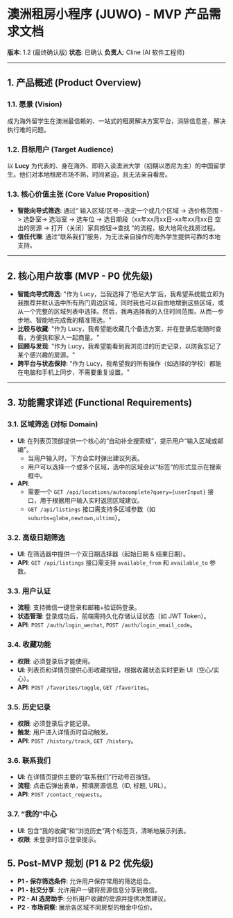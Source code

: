 # 澳洲租房小程序 (JUWO) - MVP 产品需求文档

**版本**: 1.2 (最终确认版)
**状态**: 已确认
**负责人**: Cline (AI 软件工程师)

---

## 1. 产品概述 (Product Overview)

### 1.1. 愿景 (Vision)

成为海外留学生在澳洲最信赖的、一站式的租房解决方案平台，消除信息差，解决执行难的问题。

### 1.2. 目标用户 (Target Audience)

以 **Lucy** 为代表的、身在海外、即将入读澳洲大学（初期以悉尼为主）的中国留学生。他们对本地租房市场不熟，时间紧迫，且无法亲自看房。

### 1.3. 核心价值主张 (Core Value Proposition)

* **智能向导式筛选**: 通过“ 输入区域/区号--选定一个或几个区域 -> 选价格范围 -> 选卧室-> 选浴室 -> 选车位 -> 选日期段（xx年xx月xx日-xx年xx月xx日 空出的房源 -> 打开（关闭）家具按钮->查找 ”的流程，极大地简化找房过程。
* **信任代理**: 通过“联系我们”服务，为无法亲自操作的海外学生提供可靠的本地支持。

---

## 2. 核心用户故事 (MVP - P0 优先级)

* **智能向导式筛选**: "作为 Lucy，当我选择了‘悉尼大学’后，我希望系统能立即为我推荐并默认选中所有热门周边区域，同时我也可以自由地增删这些区域，或从一个完整的区域列表中选择。然后，我再选择我的入住时间范围，从而一步步地、智能地完成我的精准筛选。"
* **比较与收藏**: "作为 Lucy，我希望能收藏几个备选方案，并在登录后能随时查看，方便我和家人一起商量。"
* **回顾与发现**: "作为 Lucy，我希望能看到我浏览过的历史记录，以防我忘记了某个感兴趣的房源。"
* **跨平台与状态保持**: "作为 Lucy，我希望我的所有操作（如选择的学校）都能在电脑和手机上同步，不需要重复设置。"

---

## 3. 功能需求详述 (Functional Requirements)

### 3.1. 区域筛选 (对标 Domain)

* **UI**: 在列表页顶部提供一个核心的“自动补全搜索框”，提示用户“输入区域或邮编”。
  * 当用户输入时，下方会实时弹出建议列表。
  * 用户可以选择一个或多个区域，选中的区域会以“标签”的形式显示在搜索框中。
* **API**:
  * 需要一个 `GET /api/locations/autocomplete?query={userInput}` 接口，用于根据用户输入实时返回区域建议。
  * `GET /api/listings` 接口需支持多区域参数（如 `suburbs=glebe,newtown,ultimo`）。

### 3.2. 高级日期筛选

* **UI**: 在筛选器中提供一个双日期选择器（起始日期 & 结束日期）。
* **API**: `GET /api/listings` 接口需支持 `available_from` 和 `available_to` 参数。

### 3.3. 用户认证

* **流程**: 支持微信一键登录和邮箱+验证码登录。
* **状态管理**: 登录成功后，前端需持久化存储认证状态（如 JWT Token）。
* **API**: `POST /auth/login_wechat`, `POST /auth/login_email_code`。

### 3.4. 收藏功能

* **权限**: 必须登录后才能使用。
* **UI**: 列表页和详情页提供心形收藏按钮，根据收藏状态实时更新 UI（空心/实心）。
* **API**: `POST /favorites/toggle`, `GET /favorites`。

### 3.5. 历史记录

* **权限**: 必须登录后才能记录。
* **触发**: 用户进入详情页时自动触发。
* **API**: `POST /history/track`, `GET /history`。

### 3.6. 联系我们

* **UI**: 在详情页提供主要的“联系我们”行动号召按钮。
* **流程**: 点击后弹出表单，预填房源信息（ID, 标题, URL）。
* **API**: `POST /contact_requests`。

### 3.7. “我的”中心

* **UI**: 包含“我的收藏”和“浏览历史”两个标签页，清晰地展示列表。
* **权限**: 未登录时显示登录提示。

## 5. Post-MVP 规划 (P1 & P2 优先级)

* **P1 - 保存筛选条件**: 允许用户保存常用的筛选组合。
* **P1 - 社交分享**: 允许用户一键将房源信息分享到微信。
* **P2 - AI 选房助手**: 分析用户收藏的房源并提供决策建议。
* **P2 - 市场洞察**: 展示各区域不同房型的租金中位价。
